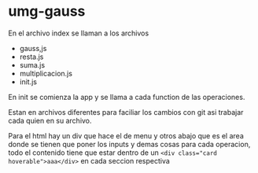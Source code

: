 # umg-gauss

En el archivo index se llaman a los archivos

* gauss,js
* resta.js
* suma.js
* multiplicacion.js
* init.js

En init se comienza la app y se llama a cada function de las operaciones.

Estan en archivos diferentes para faciliar los cambios con git asi trabajar cada quien en su archivo.


Para el html hay un div que hace el de menu y otros abajo que es el area donde se tienen que poner los inputs y demas cosas para cada operacion, todo el contenido tiene que estar dentro de un  `<div class="card hoverable">aaa</div>` en cada seccion respectiva
